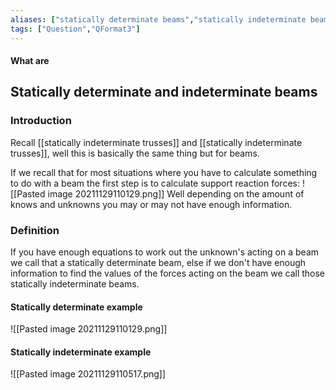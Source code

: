 ```yaml
---
aliases: ["statically determinate beams","statically indeterminate beams"]
tags: ["Question","QFormat3"]
---
```


#### What are
## Statically determinate and indeterminate beams
### Introduction
Recall [[statically indeterminate trusses]] and [[statically indeterminate trusses]], well this is basically the same thing but for beams.

If we recall that for most situations where you have to calculate something to do with a beam the first step is to calculate support reaction forces:
![[Pasted image 20211129110129.png]]
Well depending on the amount of knows and unknowns you may or may not have enough information.


### Definition

If you have enough equations to work out the unknown's acting on a beam we call that a statically determinate beam, else if we don't have enough information to find the values of the forces acting on the beam we call those statically indeterminate beams.

#### Statically determinate example
![[Pasted image 20211129110129.png]]

#### Statically indeterminate example
![[Pasted image 20211129110517.png]]